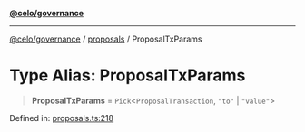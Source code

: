 [**@celo/governance**](../../README.md)

***

[@celo/governance](../../README.md) / [proposals](../README.md) / ProposalTxParams

# Type Alias: ProposalTxParams

> **ProposalTxParams** = `Pick`\<`ProposalTransaction`, `"to"` \| `"value"`\>

Defined in: [proposals.ts:218](https://github.com/celo-org/developer-tooling/blob/master/packages/sdk/governance/src/proposals.ts#L218)
